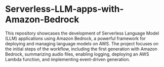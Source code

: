 # Serverless-LLM-apps-with-Amazon-Bedrock
This repository showcases the development of Serverless Language Model (LLM) applications using Amazon Bedrock, a powerful framework for deploying and managing language models on AWS. 
The project focuses on the initial steps of the workflow, including the first generation with Amazon Bedrock, summarizing audio files, enabling logging, deploying an AWS Lambda function, and implementing event-driven generation.

